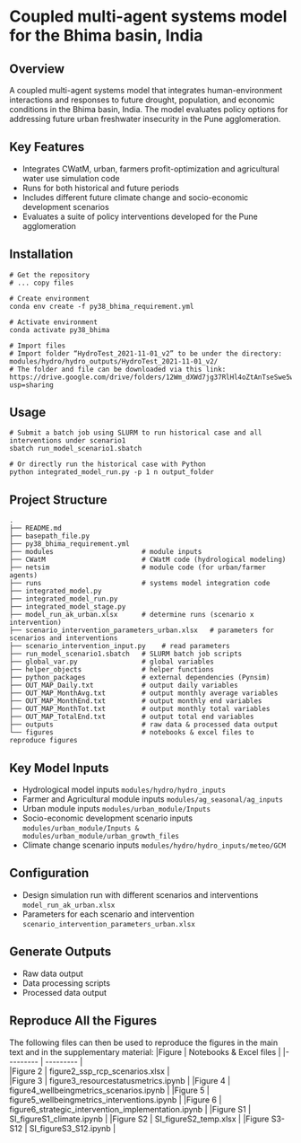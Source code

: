 # Coupled multi-agent systems model for the Bhima basin, India


## Overview
A coupled multi-agent systems model that integrates human-environment interactions and responses to future drought, population, and economic conditions in the Bhima basin, India. The model evaluates policy options for addressing future urban freshwater insecurity in the Pune agglomeration.


## Key Features
- Integrates CWatM, urban, farmers profit-optimization and agricultural water use simulation code
- Runs for both historical and future periods
- Includes different future climate change and socio-economic development scenarios
- Evaluates a suite of policy interventions developed for the Pune agglomeration 

## Installation
```
# Get the repository 
# ... copy files 

# Create environment 
conda env create -f py38_bhima_requirement.yml

# Activate environment
conda activate py38_bhima

# Import files
# Import folder “HydroTest_2021-11-01_v2” to be under the directory: modules/hydro/hydro_outputs/HydroTest_2021-11-01_v2/
# The folder and file can be downloaded via this link: https://drive.google.com/drive/folders/12Wm_dXWd7jg37RlHl4oZtAnTseSwe5w6?usp=sharing 
```

## Usage
```
# Submit a batch job using SLURM to run historical case and all interventions under scenario1
sbatch run_model_scenario1.sbatch

# Or directly run the historical case with Python 
python integrated_model_run.py -p 1 n output_folder
```

## Project Structure
```
.
├── README.md                         
├── basepath_file.py
├── py38_bhima_requirement.yml
├── modules                      # module inputs 
├── CWatM                        # CWatM code (hydrological modeling)
├── netsim                       # module code (for urban/farmer agents)
├── runs                         # systems model integration code        
├── integrated_model.py          
├── integrated_model_run.py
├── integrated_model_stage.py
├── model_run_ak_urban.xlsx      # determine runs (scenario x intervention)
├── scenario_intervention_parameters_urban.xlsx   # parameters for scenarios and interventions
├── scenario_intervention_input.py    # read parameters
├── run_model_scenario1.sbatch   # SLURM batch job scripts
├── global_var.py                # global variables
├── helper_objects               # helper functions
├── python_packages	             # external dependencies (Pynsim)
├── OUT_MAP_Daily.txt            # output daily variables 
├── OUT_MAP_MonthAvg.txt         # output monthly average variables
├── OUT_MAP_MonthEnd.txt         # output monthly end variables
├── OUT_MAP_MonthTot.txt         # output monthly total variables
├── OUT_MAP_TotalEnd.txt         # output total end variables
├── outputs                      # raw data & processed data output
└── figures                      # notebooks & excel files to reproduce figures
```

## Key Model Inputs
- Hydrological model inputs  ```modules/hydro/hydro_inputs```
- Farmer and Agricultural module inputs  ```modules/ag_seasonal/ag_inputs```
- Urban module inputs  ```modules/urban_module/Inputs```
- Socio-economic development scenario inputs ```modules/urban_module/Inputs & modules/urban_module/urban_growth_files```
- Climate change scenario inputs ```modules/hydro/hydro_inputs/meteo/GCM```


## Configuration 
- Design simulation run with different scenarios and interventions  ```model_run_ak_urban.xlsx```
- Parameters for each scenario and intervention  ```scenario_intervention_parameters_urban.xlsx```


## Generate Outputs
- Raw data output
- Data processing scripts
- Processed data output


## Reproduce All the Figures
The following files can then be used to reproduce the figures in the main text and in the supplementary material:
|Figure  | Notebooks & Excel files  | 
|---------  | --------- |  
|Figure 2  | figure2_ssp_rcp_scenarios.xlsx   |         
|Figure 3 | figure3_resourcestatusmetrics.ipynb                |
|Figure 4 | figure4_wellbeingmetrics_scenarios.ipynb              |
|Figure 5 | figure5_wellbeingmetrics_interventions.ipynb                |
|Figure 6 | figure6_strategic_intervention_implementation.ipynb            |
|Figure S1 | SI_figureS1_climate.ipynb               |
|Figure S2 | SI_figureS2_temp.xlsx             |
|Figure S3-S12 | SI_figureS3_S12.ipynb              |



